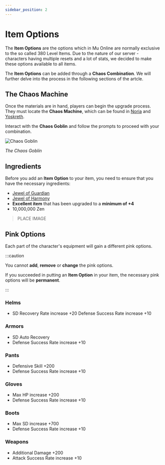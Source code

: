 ```yaml
---
sidebar_position: 2
---
```


# Item Options

The **Item Options** are the options which in Mu Online are normally exclusive to the so called 380 Level Items. Due to the nature of our server - characters having multiple resets and a lot of stats, we decided to make these options available to all items.

The **Item Options** can be added through a **Chaos Combination**. We will further delve into the process in the following sections of the artcle.

## The Chaos Machine

Once the materials are in hand, players can begin the upgrade process. They must locate the **Chaos Machine**, which can be found in [Noria](/maps/noria) and [Yoskreth](/maps/yoskreth).

Interact with the **Chaos Goblin** and follow the prompts to proceed with your combination.

![Chaos Goblin](/img/crafting/chaos-goblin.png)

_The Chaos Goblin_

## Ingredients

Before you add an **Item Option** to your item, you need to ensure that you have the necessary ingredients:

- [Jewel of Guardian](/items/jewels/regular-jewels/jewel-of-guardian)
- [Jewel of Harmony](/items/jewels/regular-jewels/jewel-of-harmony)
- **Excellent item** that has been upgraded to a **minimum of +4**
- 10,000,000 Zen

> PLACE IMAGE

## Pink Options

Each part of the character's equipment will gain a different pink options.

:::caution

You cannot **add**, **remove** or **change** the pink options.

If you succeeded in putting an **Item Option** in your item, the necessary pink options will be **permanent**.

:::


### Helms

- SD Recovery Rate increase +20 Defense Success Rate increase +10

### Armors

- SD Auto Recovery
- Defense Success Rate increase +10

### Pants

- Defensive Skill +200
- Defense Success Rate increase +10

### Gloves

- Max HP increase +200
- Defense Success Rate increase +10

### Boots

- Max SD increase +700
- Defense Success Rate increase +10

### Weapons

- Additional Damage +200
- Attack Success Rate increase +10

